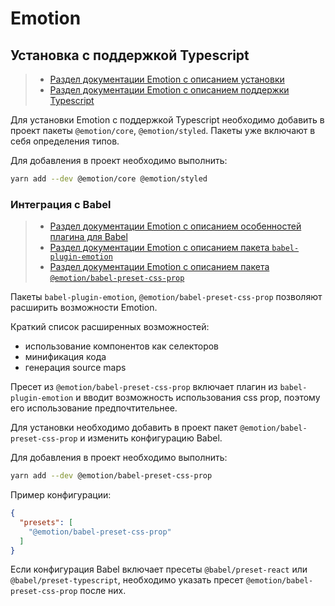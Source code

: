 # Emotion

## Установка с поддержкой Typescript

> - [Раздел документации Emotion с описанием установки](https://emotion.sh/docs/install)
> - [Раздел документации Emotion с описанием поддержки Typescript](https://emotion.sh/docs/typescript)

Для установки Emotion с поддержкой Typescript необходимо добавить в проект пакеты `@emotion/core`, `@emotion/styled`. Пакеты уже включают в себя определения типов.

Для добавления в проект необходимо выполнить:

```sh
yarn add --dev @emotion/core @emotion/styled
```

### Интеграция с Babel

> - [Раздел документации Emotion с описанием особенностей плагина для Babel](https://emotion.sh/docs/babel)
> - [Раздел документации Emotion с описанием пакета `babel-plugin-emotion`](https://emotion.sh/docs/babel-plugin-emotion)
> - [Раздел документации Emotion с описанием пакета `@emotion/babel-preset-css-prop`](https://emotion.sh/docs/@emotion/babel-preset-css-prop)

Пакеты `babel-plugin-emotion`, `@emotion/babel-preset-css-prop` позволяют расширить возможности Emotion.

Краткий список расширенных возможностей:

- использование компонентов как селекторов
- минификация кода
- генерация source maps

 Пресет из `@emotion/babel-preset-css-prop` включает плагин из `babel-plugin-emotion` и вводит возможность использования css prop, поэтому его использование предпочтительнее.

Для установки необходимо добавить в проект пакет `@emotion/babel-preset-css-prop` и изменить конфигурацию Babel.

Для добавления в проект необходимо выполнить:

```sh
yarn add --dev @emotion/babel-preset-css-prop
```

Пример конфигурации:

```json
{
  "presets": [
    "@emotion/babel-preset-css-prop"
  ]
}
```

Если конфигурация Babel включает пресеты `@babel/preset-react` или `@babel/preset-typescript`, необходимо указать пресет `@emotion/babel-preset-css-prop` после них.
